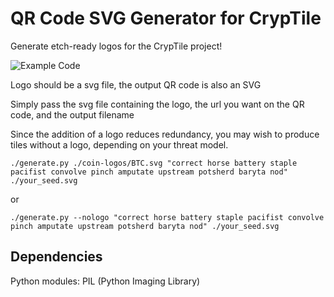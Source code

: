 QR Code SVG Generator for CrypTile
==================================
Generate etch-ready logos for the CrypTile project!

![Example Code](http://github.com/george-viaud/QR-Code-SVG-Logo-Generator/sample.png)

Logo should be a svg file, the output QR code is also an SVG

Simply pass the svg file containing the logo, the url you want on the QR code, and the output filename

Since the addition of a logo reduces redundancy, you may wish to produce tiles without a logo, depending on your threat model.

```
./generate.py ./coin-logos/BTC.svg "correct horse battery staple pacifist convolve pinch amputate upstream potsherd baryta nod" ./your_seed.svg
```
or
```
./generate.py --nologo "correct horse battery staple pacifist convolve pinch amputate upstream potsherd baryta nod" ./your_seed.svg
```

Dependencies
------------
Python modules:
PIL (Python Imaging Library)
